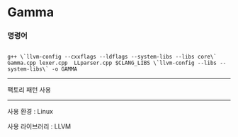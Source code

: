# Gamma

### 명령어
<code>
g++ \`llvm-config --cxxflags --ldflags --system-libs --libs core\` Gamma.cpp lexer.cpp  LLparser.cpp $CLANG_LIBS \`llvm-config --libs --system-libs\` -o GAMMA
</code>
<hr>
팩토리 패턴 사용
<hr>
사용 환경 : Linux 

사용 라이브러리 : LLVM
